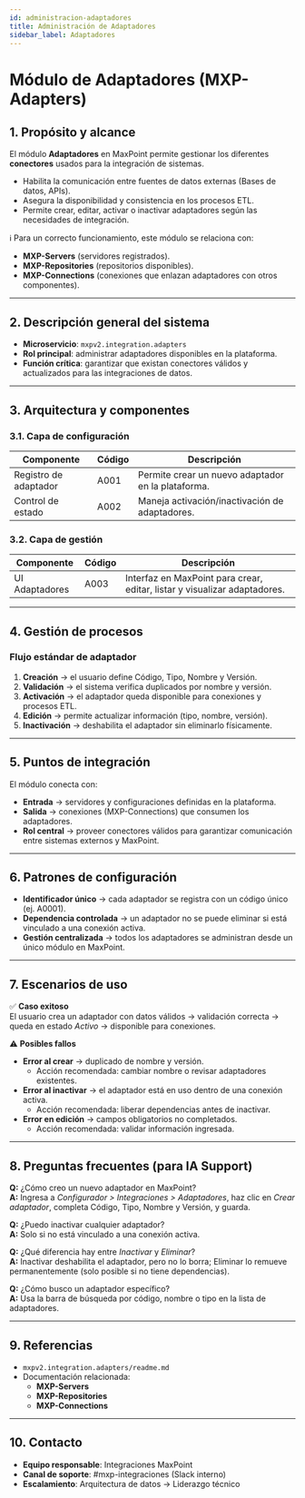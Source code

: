 ```yaml
---
id: administracion-adaptadores
title: Administración de Adaptadores
sidebar_label: Adaptadores
---
```


# Módulo de Adaptadores (MXP-Adapters)

## 1. Propósito y alcance
El módulo **Adaptadores** en MaxPoint permite gestionar los diferentes **conectores** usados para la integración de sistemas.  

- Habilita la comunicación entre fuentes de datos externas (Bases de datos, APIs).  
- Asegura la disponibilidad y consistencia en los procesos ETL.  
- Permite crear, editar, activar o inactivar adaptadores según las necesidades de integración.  

ℹ️ Para un correcto funcionamiento, este módulo se relaciona con:  
- **MXP-Servers** (servidores registrados).  
- **MXP-Repositories** (repositorios disponibles).  
- **MXP-Connections** (conexiones que enlazan adaptadores con otros componentes).  

---

## 2. Descripción general del sistema
- **Microservicio**: `mxpv2.integration.adapters`  
- **Rol principal**: administrar adaptadores disponibles en la plataforma.  
- **Función crítica**: garantizar que existan conectores válidos y actualizados para las integraciones de datos.  

---

## 3. Arquitectura y componentes

### 3.1. Capa de configuración  
| Componente           | Código | Descripción |
|----------------------|--------|-------------|
| Registro de adaptador| A001   | Permite crear un nuevo adaptador en la plataforma. |
| Control de estado    | A002   | Maneja activación/inactivación de adaptadores. |

### 3.2. Capa de gestión  
| Componente          | Código | Descripción |
|---------------------|--------|-------------|
| UI Adaptadores      | A003   | Interfaz en MaxPoint para crear, editar, listar y visualizar adaptadores. |

---

## 4. Gestión de procesos  

### Flujo estándar de adaptador  
1. **Creación** → el usuario define Código, Tipo, Nombre y Versión.  
2. **Validación** → el sistema verifica duplicados por nombre y versión.  
3. **Activación** → el adaptador queda disponible para conexiones y procesos ETL.  
4. **Edición** → permite actualizar información (tipo, nombre, versión).  
5. **Inactivación** → deshabilita el adaptador sin eliminarlo físicamente.  

---

## 5. Puntos de integración
El módulo conecta con:  
- **Entrada** → servidores y configuraciones definidas en la plataforma.  
- **Salida** → conexiones (MXP-Connections) que consumen los adaptadores.  
- **Rol central** → proveer conectores válidos para garantizar comunicación entre sistemas externos y MaxPoint.  

---

## 6. Patrones de configuración
- **Identificador único** → cada adaptador se registra con un código único (ej. A0001).  
- **Dependencia controlada** → un adaptador no se puede eliminar si está vinculado a una conexión activa.  
- **Gestión centralizada** → todos los adaptadores se administran desde un único módulo en MaxPoint.  

---

## 7. Escenarios de uso  

✅ **Caso exitoso**  
El usuario crea un adaptador con datos válidos → validación correcta → queda en estado *Activo* → disponible para conexiones.  

⚠️ **Posibles fallos**  
- **Error al crear** → duplicado de nombre y versión.  
  - Acción recomendada: cambiar nombre o revisar adaptadores existentes.  
- **Error al inactivar** → el adaptador está en uso dentro de una conexión activa.  
  - Acción recomendada: liberar dependencias antes de inactivar.  
- **Error en edición** → campos obligatorios no completados.  
  - Acción recomendada: validar información ingresada.  

---

## 8. Preguntas frecuentes (para IA Support)  

**Q:** ¿Cómo creo un nuevo adaptador en MaxPoint?  
**A:** Ingresa a *Configurador > Integraciones > Adaptadores*, haz clic en *Crear adaptador*, completa Código, Tipo, Nombre y Versión, y guarda.  

**Q:** ¿Puedo inactivar cualquier adaptador?  
**A:** Solo si no está vinculado a una conexión activa.  

**Q:** ¿Qué diferencia hay entre *Inactivar* y *Eliminar*?  
**A:** Inactivar deshabilita el adaptador, pero no lo borra; Eliminar lo remueve permanentemente (solo posible si no tiene dependencias).  

**Q:** ¿Cómo busco un adaptador específico?  
**A:** Usa la barra de búsqueda por código, nombre o tipo en la lista de adaptadores.  

---

## 9. Referencias  
- `mxpv2.integration.adapters/readme.md`  
- Documentación relacionada:  
  - **MXP-Servers**  
  - **MXP-Repositories**  
  - **MXP-Connections**  

---

## 10. Contacto  
- **Equipo responsable**: Integraciones MaxPoint  
- **Canal de soporte**: #mxp-integraciones (Slack interno)  
- **Escalamiento**: Arquitectura de datos → Liderazgo técnico  

